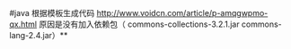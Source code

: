 #java 根据模板生成代码
http://www.voidcn.com/article/p-amqgwpmo-qx.html
原因是没有加入依赖包（ commons-collections-3.2.1.jar       commons-lang-2.4.jar）**